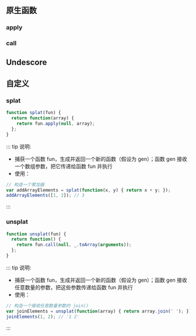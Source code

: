 ## 原生函数

### apply


### call


## Undescore




## 自定义

### splat

```js
function splat(fun) {
  return function(array) {
    return fun.apply(null, array);
  };
}
```

::: tip 说明:
+ 捕获一个函数 fun，生成并返回一个新的函数（假设为 gen）；函数 gen 接收一个数组参数，把它传递给函数 fun 并执行
+ 使用：
```js
// 构造一个累加器
var addArrayElements = splat(function(x, y) { return x + y; });
addArrayElements([1, 2]); // 3
```
:::

### unsplat

```js
function unsplat(fun) {
  return function() {
    return fun.call(null, _.toArray(arguments));
  };
}
```

::: tip 说明:
+ 捕获一个函数 fun，生成并返回一个新的函数（假设为 gen）；函数 gen 接收任意数量的参数，把这些参数传递给函数 fun 并执行
+ 使用：
```js
// 构造一个接收任意数量参数的 join()
var joinElements = unsplat(function(array) { return array.join(' '); });
joinElements(1, 2); // '1 2'
```
:::